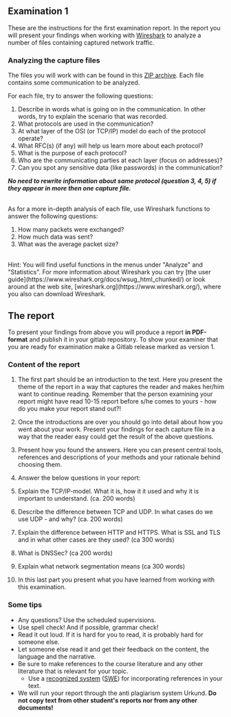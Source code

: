 ## Examination 1

These are the instructions for the first examination report. In the report you will present your findings when working with [Wireshark](https://www.wireshark.org/) to analyze a number of files containing captured network traffic. 

### Analyzing the capture files

The files you will work with can be found in this [ZIP archive](https://cdn.rawgit.com/1dv031/syllabus/master/examination/part_1/captures/capturefiles.zip). Each file contains some communication to be analyzed.

For each file, try to answer the following questions:

1. Describe in words what is going on in the communication. In other words, try to explain the scenario that was recorded.
2. What protocols are used in the communication?
3. At what layer of the OSI (or TCP/IP) model do each of the protocol operate?
4. What RFC(s) (if any) will help us learn more about each protocol?
5. What is the purpose of each protocol?
6. Who are the communicating parties at each layer (focus on addresses)?
7. Can you spot any sensitive data (like passwords) in the communication?

***No need to rewrite information about same protocol (question 3, 4, 5) if they appear in more then one capture file.***

<br />
As for a more in-depth analysis of each file, use Wireshark functions to answer the following questions:

1. How many packets were exchanged?
2. How much data was sent?
3. What was the average packet size?

<br />
Hint: You will find useful functions in the menus under "Analyze" and "Statistics". For more information about Wireshark you can try [the user guide](https://www.wireshark.org/docs/wsug_html_chunked/) or look around at the web site, [wireshark.org](https://www.wireshark.org/), where you also can download Wireshark.

## The report
To present your findings from above you will produce a report **in PDF-format** and publish it in your gitlab repository. To show your examiner that you are ready for examination make a Gitlab release marked as version 1.


### Content of the report

1. The first part should be an introduction to the text. Here you present the theme of the report in a way that captures the reader and makes her/him want to continue reading. Remember that the person examining your report might have read 10-15 report before s/he comes to yours - how do you make your report stand out?!

2. Once the introductions are over you should go into detail about how you went about your work. Present your findings for each capture file in a way that the reader easy could get the result of the above questions. 

3. Present how you found the answers. Here you can present central tools, references and descriptions of your methods and your rationale behind choosing them.

4. Answer the below questions in your report:
  1. Explain the TCP/IP-model. What it is, how it it used and why it is important to understand. (ca. 200 words)
  2. Describe the difference between TCP and UDP. In what cases do we use UDP - and why? (ca. 200 words)
  3. Explain the difference between HTTP and HTTPS. What is SSL and TLS and in what other cases are they used? (ca 300 words)
  4. What is DNSSec? (ca 200 words)
  5. Explain what network segmentation means (ca 300 words)

5. In this last part you present what you have learned from working with this examination.

### Some tips

* Any questions? Use the scheduled supervisions.
* Use spell check! And if possible, grammar check!
* Read it out loud. If it is hard for you to read, it is probably hard for someone else.
* Let someone else read it and get their feedback on the content, the language and the narrative.
* Be sure to make references to the course literature and any other literature that is relevant for your topic.
  * Use a [recognized system](https://lnu.se/en/library/Writing-and-referencing/referencing/) ([SWE](https://lnu.se/ub/skriva-och-referera/skriva-referenser/)) for incorporating references in your text.
* We will run your report through the anti plagiarism system Urkund. **Do not copy text from other student's reports nor from any other documents!**

